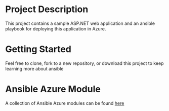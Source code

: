 # Project Description 
This project contains a sample ASP.NET web application and an ansible playbook for deploying this application in Azure. 

# Getting Started
Feel free to clone, fork to a new repository, or download this project to keep learning more about ansible 

# Ansible Azure Module 
A collection of Ansible Azure modules can be found [here](https://docs.ansible.com/ansible/latest/collections/azure/azcollection/index.html)
